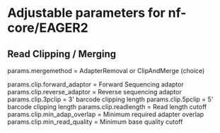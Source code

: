 # Adjustable parameters for nf-core/EAGER2

## Read Clipping / Merging
params.mergemethod = AdapterRemoval or ClipAndMerge (choice)

params.clip.forward_adaptor = Forward Sequencing adaptor
params.clip.reverse_adaptor = Reverse sequencing adaptor
params.clip.3pclip = 3' barcode clipping length
params.clip.5pclip = 5' barcode clipping length
params.clip.readlength = Read length cutoff
params.clip.min_adap_overlap = Minimum required adapter overlap
params.clip.min_read_quality = Minimum base quality cutoff
